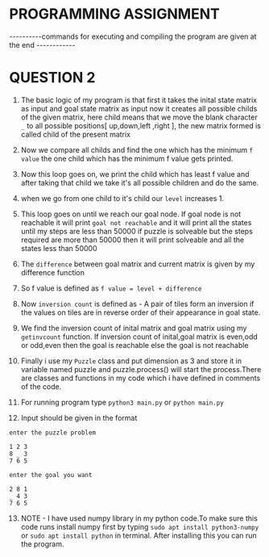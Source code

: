 
# PROGRAMMING ASSIGNMENT 

----------commands for executing and compiling the program are given at the end ------------

 # QUESTION 2

 1. The basic logic of my program is that first it takes the inital state matrix as input and goal state matrix as input now it creates all possible childs of the given matrix, here child means that we move the blank character ```_``` to all possible positions[ up,down,left ,right ], the new matrix formed is called child of the present matrix

 2. Now we compare all childs and find the one which has the minimum ```f value``` the one child which has the minimum f value gets printed.

 3. Now this loop goes on, we print the child which has least f value and after taking that child we take it's all possible children and do the same.

 4. when we go from one child to it's child our ```level``` increases 1.

 5. This loop goes on until we reach our goal node. If goal node is not reachable it will print ```goal not reachable``` and it will print all the states until my steps are less than 50000 if puzzle is solveable but the steps required are more than 50000 then it will print solveable and all the states less than 50000

 6. The ```difference``` between goal matrix and current matrix is given by my difference function

 7. So f value is defined as ```f value = level + difference``` 

 8. Now ```inversion count``` is defined as - A pair of tiles form an inversion if the values on tiles are in reverse order of their appearance in goal state.

 9. We find the inversion count of inital matrix and goal matrix using my ```getinvcount``` function. If inversion count of inital,goal matrix is even,odd or odd,even then the goal is reachable else the goal is not reachable

10. Finally i use my ```Puzzle``` class and put dimension as 3 and store it in variable named puzzle and puzzle.process() will start the process.There are classes and functions in my code which i have defined in comments of the code.

11. For running program type ```python3 main.py``` or ```python main.py```

12. Input should be given in the format
``` 
enter the puzzle problem

1 2 3
8 _ 3
7 6 5

enter the goal you want

2 8 1
_ 4 3
7 6 5

```
    

13. NOTE - I have used numpy library in my python code.To make sure this code runs install numpy first by typing 
```sudo apt install python3-numpy``` or ```sudo apt install python``` in terminal. After installing this you can run the program.
 




